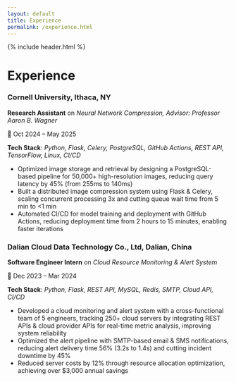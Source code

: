 ```yaml
---
layout: default
title: Experience
permalink: /experience.html
---
```


{% include header.html %}

# Experience

### Cornell University, Ithaca, NY

**Research Assistant** on *Neural Network Compression, Advisor: Professor Aaron B. Wagner*

📅 Oct 2024 – May 2025

**Tech Stack**: *Python, Flask, Celery, PostgreSQL, GitHub Actions, REST API, TensorFlow, Linux, CI/CD* 

- Optimized image storage and retrieval by designing a PostgreSQL-based pipeline for 50,000+ high-resolution images, reducing query latency by 45% (from 255ms to 140ms)
- Built a distributed image compression system using Flask & Celery, scaling concurrent processing 3x and cutting queue wait time from 5 min to <1 min
- Automated CI/CD for model training and deployment with GitHub Actions, reducing deployment time from 2 hours to 15 minutes, enabling faster iterations

### Dalian Cloud Data Technology Co., Ltd, Dalian, China

**Software Engineer Intern** on *Cloud Resource Monitoring & Alert System*

📅 Dec 2023 – Mar 2024

**Tech Stack**: *Python, Flask, REST API, MySQL, Redis, SMTP, Cloud API, CI/CD*

- Developed a cloud monitoring and alert system with a cross-functional team of 5 engineers, tracking 250+ cloud servers by integrating REST APIs & cloud provider APIs for real-time metric analysis, improving system reliability
- Optimized the alert pipeline with SMTP-based email & SMS notifications, reducing alert delivery time 56% (3.2s to 1.4s) and cutting incident downtime by 45%
- Reduced server costs by 12% through resource allocation optimization, achieving over $3,000 annual savings
